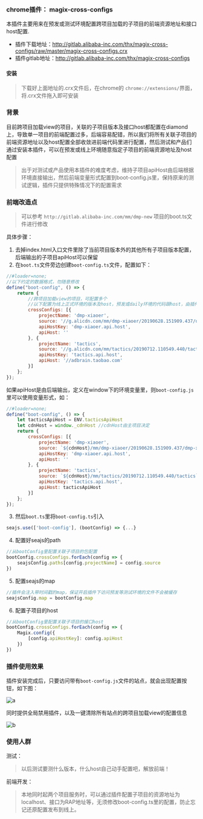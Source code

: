 ### chrome插件： magix-cross-configs 
本插件主要用来在预发或测试环境配置跨项目加载的子项目的前端资源地址和接口host配置.

* 插件下载地址：http://gitlab.alibaba-inc.com/thx/magix-cross-configs/raw/master/magix-cross-configs.crx
* 插件gitlab地址：http://gitlab.alibaba-inc.com/thx/magix-cross-configs

#### 安装
> 下载好上面地址的.crx文件后，在chrome的 `chrome://extensions/`界面，将.crx文件拖入即可安装


### 背景
目前跨项目加载view的项目，关联的子项目版本及接口host都配置在diamond上，导致单一项目的前端配置过多，后端容易配错，所以我们将所有关联子项目的前端资源地址以及host配置全部收敛进前端代码里进行配置，然后测试和产品们通过安装本插件，可以在预发或线上环境随意指定子项目的前端资源地址及host配置

> 出于对测试或产品使用本插件的难度考虑，维持子项目apiHost由后端根据环境直接输出，然后前端变量形式配置到boot-config.js里，保持原来的测试逻辑，插件只提供特殊情况下的配置需求

### 前端改造点

> 可以参考 `http://gitlab.alibaba-inc.com/mm/dmp-new` 项目的boot.ts文件进行修改

具体步骤：
1. 去掉index.html入口文件里除了当前项目版本外的其他所有子项目版本配置，后端输出的子项目apiHost可以保留
2. 在`boot.ts`文件旁边创建`boot-config.ts`文件，配置如下：
```javascript
//#loader=none;
//以下约定的数据格式，勿随意修改
define("boot-config", () => {
    return {
        //跨项目加载view的项目，可配置多个
        //以下配置为线上正式环境的版本及host，预发或daily环境的代码跟host，由插件配置提供
        crossConfigs: [{
            projectName: 'dmp-xiaoer',
            source: '//g.alicdn.com/mm/dmp-xiaoer/20190628.151909.437/dmp-xiaoer',
            apiHostKey: 'dmp-xiaoer.api.host',
            apiHost: ''
        }, {
            projectName: 'tactics',
            source: '//g.alicdn.com/mm/tactics/20190712.110549.440/tactics',
            apiHostKey: 'tactics.api.host',
            apiHost: '//adbrain.taobao.com'
        }]
    };
});
```
如果apiHost是由后端输出，定义在window下的环境变量里，则`boot-config.js`里可以使用变量形式，如：
```javascript
//#loader=none;
define("boot-config", () => {
    let tacticsApiHost = ENV.tacticsApiHost
    let cdnHost = window._cdnHost //cdnHost由主项目决定
    return {
        crossConfigs: [{
            projectName: 'dmp-xiaoer',
            source: `${cdnHost}/mm/dmp-xiaoer/20190628.151909.437/dmp-xiaoer`,
            apiHostKey: 'dmp-xiaoer.api.host',
            apiHost: ''
        }, {
            projectName: 'tactics',
            source: `${cdnHost}/mm/tactics/20190712.110549.440/tactics`,
            apiHostKey: 'tactics.api.host',
            apiHost: tacticsApiHost
        }]
    };
});
```


3. 然后`boot.ts`里将`boot-config.ts`引入 
```javascript
seajs.use(['boot-config'], (bootConfig) => {...}
```

4. 配置好seajs的path
```javascript
//从bootConfig里配置关联子项目的包配置
bootConfig.crossConfigs.forEach(config => {
    seajsConfig.paths[config.projectName] = config.source
})
```
5. 配置seajs的map
```javascript
//插件会注入带时间戳的map，保证开启插件下访问预发等测试环境的文件不会被缓存
seajsConfig.map = bootConfig.map
```

6. 配置子项目的host
```javascript
//从bootConfig里配置关联子项目的接口host
bootConfig.crossConfigs.forEach(config => {
    Magix.config({
        [config.apiHostKey]: config.apiHost
    })
})
```

### 插件使用效果

插件安装完成后，只要访问带有`boot-config.js`文件的站点，就会出现配置按钮，如下图：

![a](https://img.alicdn.com/tfs/TB1vj5Ibhz1gK0jSZSgXXavwpXa-1642-1200.jpg)

同时提供全局禁用插件，以及一键清除所有站点的跨项目加载view的配置信息

![b](https://img.alicdn.com/tfs/TB1r_rRboT1gK0jSZFrXXcNCXXa-988-610.png)

### 使用人群
测试：
> 以后测试要测什么版本，什么host自己动手配置吧，解放前端！

前端开发：
> 本地同时起两个项目服务时，可以通过插件配置子项目的资源地址为localhost、接口为RAP地址等，无须修改boot-config.ts里的配置，防止忘记还原配置发布到线上。
